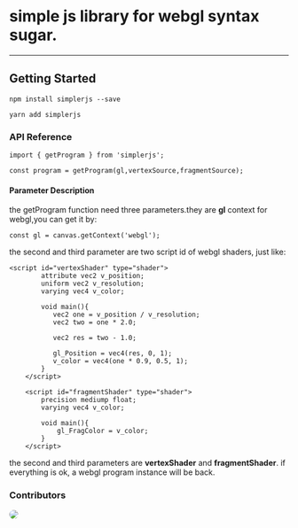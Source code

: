 # simple js library for webgl syntax sugar.
---
**Getting Started**
---
    npm install simplerjs --save 

    yarn add simplerjs    
### API Reference
    import { getProgram } from 'simplerjs';

    const program = getProgram(gl,vertexSource,fragmentSource);
#### Parameter Description
  the getProgram function need three parameters.they are **gl** context for webgl,you can get it by:

    const gl = canvas.getContext('webgl');

  the second and third parameter are two script id of webgl shaders, just like:

    <script id="vertexShader" type="shader">
            attribute vec2 v_position;
            uniform vec2 v_resolution;
            varying vec4 v_color;

            void main(){
               vec2 one = v_position / v_resolution;
               vec2 two = one * 2.0;

               vec2 res = two - 1.0;

               gl_Position = vec4(res, 0, 1);
               v_color = vec4(one * 0.9, 0.5, 1);
            }
        </script>

        <script id="fragmentShader" type="shader">
            precision mediump float;
            varying vec4 v_color;

            void main(){
                gl_FragColor = v_color;
            }
        </script>

the second and third parameters are  **vertexShader** and **fragmentShader**. if everything is ok, a webgl program instance will be back.    

### Contributors

<a href="https://github.com/jspecter"><img style='border-radius:50%;max-width:40px;' src="https://avatars0.githubusercontent.com/u/25746681?s=60&v=4"></img></a>
    









